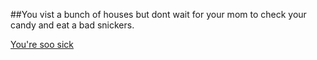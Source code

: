 ##You vist a bunch of houses but dont wait for your mom to check your candy and eat a bad snickers. 

[You're soo sick](you-lose.md)
